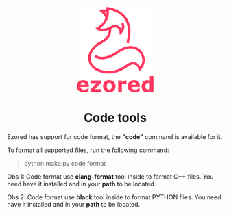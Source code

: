 <p align="center"><a href="https://github.com/ezored/ezored" target="_blank" rel="noopener noreferrer"><img width="180" src="../images/doc-logo.png" alt="ezored logo"></a></p>

<h1 align="center"><strong>Code tools</strong></h1>

Ezored has support for code format, the **"code"** command is available for it.

To format all supported files, run the following command:  
> python make.py code format  

Obs 1: Code format use **clang-format** tool inside to format C++ files. You need have it installed and in your **path** to be located.

Obs 2: Code format use **black** tool inside to format PYTHON files. You need have it installed and in your **path** to be located.
